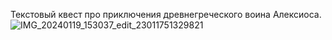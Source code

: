 Текстовый квест про приключения древнегреческого воина Алексиоса.
![IMG_20240119_153037_edit_23011751329821](https://github.com/denialeksbf1231/thequest/assets/156435099/57ef2a93-6f0d-4fba-bd86-eddf5252fd14)

